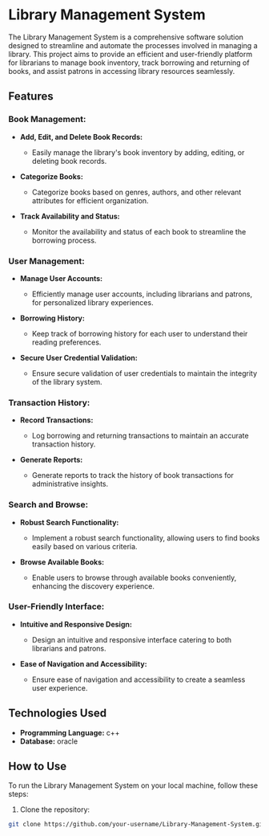 # Library Management System

The Library Management System is a comprehensive software solution designed to streamline and automate the processes involved in managing a library. This project aims to provide an efficient and user-friendly platform for librarians to manage book inventory, track borrowing and returning of books, and assist patrons in accessing library resources seamlessly.

## Features

### Book Management:

- **Add, Edit, and Delete Book Records:**
  - Easily manage the library's book inventory by adding, editing, or deleting book records.

- **Categorize Books:**
  - Categorize books based on genres, authors, and other relevant attributes for efficient organization.

- **Track Availability and Status:**
  - Monitor the availability and status of each book to streamline the borrowing process.

### User Management:

- **Manage User Accounts:**
  - Efficiently manage user accounts, including librarians and patrons, for personalized library experiences.

- **Borrowing History:**
  - Keep track of borrowing history for each user to understand their reading preferences.

- **Secure User Credential Validation:**
  - Ensure secure validation of user credentials to maintain the integrity of the library system.

### Transaction History:

- **Record Transactions:**
  - Log borrowing and returning transactions to maintain an accurate transaction history.

- **Generate Reports:**
  - Generate reports to track the history of book transactions for administrative insights.

### Search and Browse:

- **Robust Search Functionality:**
  - Implement a robust search functionality, allowing users to find books easily based on various criteria.

- **Browse Available Books:**
  - Enable users to browse through available books conveniently, enhancing the discovery experience.

### User-Friendly Interface:

- **Intuitive and Responsive Design:**
  - Design an intuitive and responsive interface catering to both librarians and patrons.

- **Ease of Navigation and Accessibility:**
  - Ensure ease of navigation and accessibility to create a seamless user experience.

## Technologies Used

- **Programming Language:** c++
- **Database:** oracle

## How to Use

To run the Library Management System on your local machine, follow these steps:

1. Clone the repository:

```bash
git clone https://github.com/your-username/Library-Management-System.git
